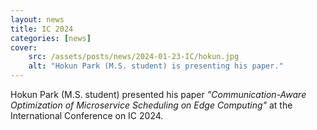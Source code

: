 ```yaml
---
layout: news
title: IC 2024
categories: [news]
cover:
    src: /assets/posts/news/2024-01-23-IC/hokun.jpg
    alt: "Hokun Park (M.S. student) is presenting his paper."
---
```


Hokun Park (M.S. student) presented his paper _"Communication-Aware Optimization of Microservice Scheduling on Edge Computing"_ at the International Conference on IC 2024.